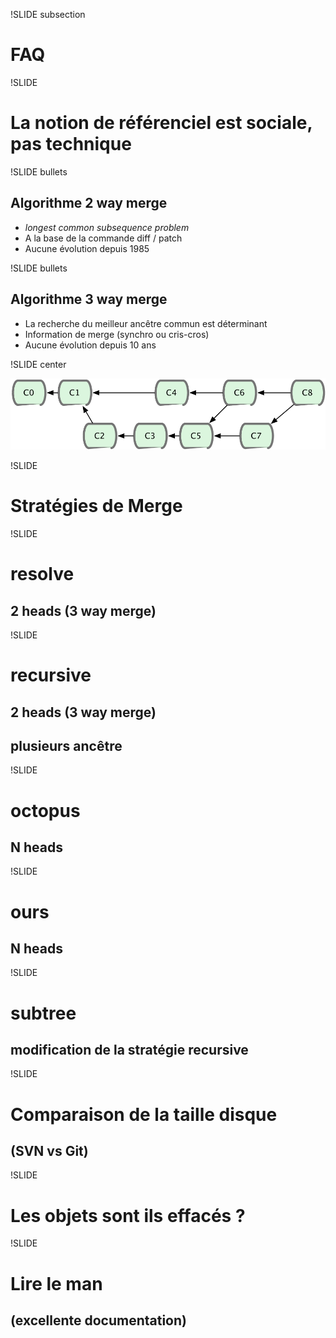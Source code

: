 !SLIDE subsection

# FAQ

!SLIDE

# La notion de référenciel est **sociale**, pas technique

!SLIDE bullets

## Algorithme **2 way merge**

* *longest common subsequence problem*
* A la base de la commande diff / patch
* Aucune évolution depuis 1985

!SLIDE bullets

## Algorithme **3 way merge**

* La recherche du meilleur ancêtre commun est déterminant
* Information de merge (synchro ou cris-cros)
* Aucune évolution depuis 10 ans

!SLIDE center

![graphe](graphe.png)

!SLIDE

# Stratégies de Merge

!SLIDE

# resolve
## 2 heads (3 way merge)

!SLIDE

# recursive
## 2 heads (3 way merge)
## plusieurs ancêtre

!SLIDE

# octopus
## N heads

!SLIDE

# ours
## N heads

!SLIDE

# subtree
## modification de la stratégie recursive

!SLIDE

# Comparaison de la taille disque
## (SVN vs Git)

!SLIDE

# Les objets sont ils effacés ?

!SLIDE

# Lire le man
## (excellente documentation)
